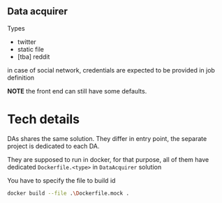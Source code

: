 Data acquirer
---

Types
- twitter
- static file
- \[tba\] reddit

in case of social network, credentials are expected to be provided in job definition

**NOTE** the front end can still have some defaults. 




# Tech details

DAs shares the same solution. They differ in entry point, the separate project is dedicated to each DA.

They are supposed to run in docker, for that purpose, all of them have dedicated `Dockerfile.<type>` in `DataAcquirer` solution

You have to specify the file to build id
```bash
docker build --file .\Dockerfile.mock .
```

